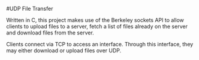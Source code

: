#UDP File Transfer

Written in C, this project makes use of the Berkeley sockets API to allow clients to upload files to a server, fetch a list of files already on the server and download files from the server.

Clients connect via TCP to access an interface. Through this interface, they may either download or upload files over UDP.
